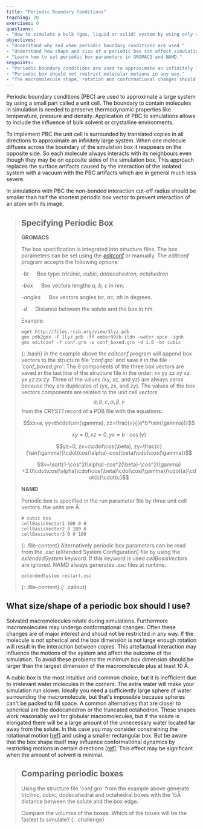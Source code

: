 ```yaml
---
title: "Periodic Boundary Conditions"
teaching: 20
exercises: 0
questions:
- "How to simulate a bulk (gas, liquid or solid) system by using only a small part?"
objectives:
- "Understand why and when periodic boundary conditions are used."
- "Understand how shape and size of a periodic box can affect simulation."
- "Learn how to set periodic box parameters in GROMACS and NAMD."
keypoints:
- "Periodic boundary conditions are used to approximate an infinitely large system."
- "Periodic box should not restrict molecular motions in any way."
- "The macromolecule shape, rotation and conformational changes should be taken into account in chosing the periodic box parameters."
---
```

Periodic boundary conditions (PBC) are used to approximate a large system by using a small part called a unit cell. The boundary to contain molecules in simulation is needed to preserve thermodynamic properties like temperature, pressure and density. Application of PBC to simulations allows to include the influence of bulk solvent or crystalline environments.

To implement PBC the unit cell is surrounded by translated copies in all directions to approximate an infinitely large system. When one molecule diffuses across the boundary of the simulation box it reappears on the opposite side. So each molecule always interacts with its neighbours even though they may be on opposite sides of the simulation box. This approach replaces the surface artifacts caused by the interaction of the isolated system with a vacuum with the PBC artifacts which are in general much less severe.

In simulations with PBC the non-bonded interaction cut-off radius should be smaller than half the shortest periodic box vector to prevent interaction of an atom with its image.

> ## Specifying Periodic Box
>  **GROMACS**
>
> The box specification is integrated into structure files. The box parameters can be set using the [*editconf*](http://manual.gromacs.org/archive/5.0/programs/gmx-editconf.html) or manually. The *editconf* program accepts the following options:
>
> *-bt* &emsp; Box type: *triclinic, cubic, dodecahedron, octahedron*<br>
>
> *-box* &emsp; Box vectors lengths *a, b, c* in nm.<br>
>
> *-angles* &emsp; Box vectors angles *bc, ac, ab* in degrees.
>
> *-d* &emsp; Distance between the solute and the box in nm.
>
>Example:
>~~~
>wget http://files.rcsb.org/view/1lyz.pdb
>gmx pdb2gmx -f 1lyz.pdb -ff amber99sb-ildn -water spce -ignh
>gmx editconf -f conf.gro -o conf_boxed.gro -d 1.0 -bt cubic
>~~~
> {: .bash}
> in the example above the *editconf* program will append box vectors to the structure file *'conf.gro'* and save it in the file *'conf_boxed.gro'*. The 9 components of the three box vectors are saved in the last line of the structure file in the order: xx yy zz xy xz yx yz zx zy. Three of the values (xy, xz, and yz) are always zeros because they are duplicates of (yx, zx, and zy).  The values of the box vectors components are related to the unit cell vectors $$a,b,c,\alpha,\beta,\gamma$$ from the *CRYST1* record of a PDB file with the equations:
>
>$$xx=a, yy=b\cdot\sin(\gamma), zz=\frac{v}{(a*b*\sin(\gamma))}$$
>
>$$xy=0, xz=0, yx=b\cdot\cos(\gamma)$$
>
>$$yz=0, zx=c\cdot\cos(\beta), zy=\frac{c}{\sin(\gamma)}\cdot(cos(\alpha)-cos(\beta)\cdot\cos(\gamma))$$
>
>$$v=\sqrt{1-\cos^2(\alpha)-cos^2(\beta)-\cos^2(\gamma) +2.0\cdot\cos(\alpha)\cdot\cos(\beta)\cdot\cos(\gamma)}\cdot{a}\cdot{b}\cdot{c}$$
>
> **NAMD**
>
> Periodic box is specified in the run parameter file by three unit cell vectors. the units are <span>&#8491;</span>.
>~~~
> # cubic box
> cellBasisVector1 100 0 0
> cellBasisVector2 0 100 0
> cellBasisVector3 0 0 100
>~~~
>{: .file-content}
> Alternatively periodic box parameters can be read from the *.xsc* (eXtended System Configuration) file by using the *extendedSystem* keyword.  If this keyword is used *cellBasisVectors* are ignored.  NAMD always generates  *.xsc* files at runtime.
>~~~
> extendedSystem restart.xsc
>~~~
>{: .file-content}
{: .callout}

## What size/shape of a periodic box should I use?

Solvated macromolecules rotate during simulations. Furthermore macromolecules may undergo conformational changes. Often these changes are of major interest and shoud not be restricted in any way. If the molecule is not spherical and the box dimension is not large enough rotation will result in the interaction between copies. This artefactual interaction may influence the motions of the system and affect the outcome of the simulation. To avoid these problems the minimum box dimension should be larger than the largest dimension of the macromolecule plus at least 10 <span>&#8491;</span>.

 A cubic box is the most intuitive and common choice, but it is inefficient due to irrelevant water molecules in the corners. The extra water will make your simulation run slower. Ideally you need a sufficiently large sphere of water surrounding the macromolecule, but that's impossible because spheres can't be packed to fill space. A common alternatives that are closer to spherical are the dodecahedron or the truncated octahedron. These shapes work reasonably well for globular macromolecules, but if the solute is elongated there will be a large amount of the unnecessary water located far away from the solute. In this case you may consider constraining the rotational motion [[ref]](https://aip.scitation.org/doi/10.1063/1.480557) and using a smaller rectangular box. But be aware that the box shape itself may influence conformational dynamics by restricting motions in certain directions [[ref]](https://onlinelibrary.wiley.com/doi/full/10.1002/jcc.20341). This effect may be significant when the amount of solvent is minimal.



 >## Comparing periodic boxes
 >Using the structure file *'conf.gro'* from the example above generate triclinic, cubic, dodecahedral and octahedral boxes with the 15<span>&#8491;</span> distance between the solute and the box edge.
>
>Compare the volumes of the boxes.
>Which of the boxes will be the fastest to simulate?
{: .challenge}
